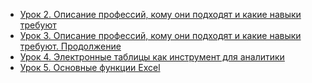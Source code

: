 * [Урок 2. Описание профессий, кому они подходят и какие навыки требуют](https://youtu.be/QFCC0F4RfhE)
* [Урок 3. Описание профессий, кому они подходят и какие навыки требуют. Продолжение](https://youtu.be/Lmc6joF3DzA)
* [Урок 4. Электронные таблицы как инструмент для аналитики](https://youtu.be/Zc6q5kqsx9s)
* [Урок 5. Основные функции Excel](https://youtu.be/c63_Sq47204)

